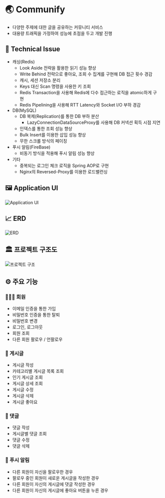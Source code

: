 # 🌏 Communify

- 다양한 주제에 대한 글을 공유하는 커뮤니티 서비스
- 대용량 트래픽을 가정하여 성능에 초점을 두고 개발 진행

## 🎯 Technical Issue

- 캐싱(Redis)
  - Look Aside 전략을 활용한 읽기 성능 향상
  - Write Behind 전략으로 좋아요, 조회 수 집계를 구현해 DB 접근 횟수 경감
  - 캐시, 세션 저장소 분리
  - Keys 대신 Scan 명령을 사용한 키 조회
  - Redis Transaction을 사용해 Redis에 다수 접근하는 로직을 atomic하게 구현
  - Redis Pipelining을 사용해 RTT Latency와 Socket I/O 부하 경감
- DB(MySQL)
  - DB 복제(Replication)를 통한 DB 부하 분산
    - LazyConnectionDataSourceProxy를 사용해 DB 커넥션 획득 시점 지연
  - 인덱스를 통한 조회 성능 향상
  - Bulk Insert를 이용한 삽입 성능 향상
  - 무한 스크롤 방식의 페이징
- 푸시 알림(FireBase)
  - 비동기 방식을 적용해 푸시 알림 성능 향상
- 기타
  - 중복되는 로그인 체크 로직을 Spring AOP로 구현
  - Nginx의 Reversed-Proxy를 이용한 로드밸런싱

## 🖼️ Application UI

![Application UI](https://github.com/steve7867/Communify/assets/115217247/76e5efdc-4106-4fc5-b820-c687abab72bd)

## 📈 ERD

![ERD](https://github.com/user-attachments/assets/0ba02fc1-194d-4959-bb21-b6ada24b2308)

## 🏛️ 프로젝트 구조도

![프로젝트 구조](https://github.com/user-attachments/assets/75f1179b-4a96-4738-b8b0-33b9f11dc5d8)

## ⚙️ 주요 기능

### 🙋🏻‍♂️ 회원

- 이메일 인증을 통한 가입
- 비밀번호 인증을 통한 탈퇴
- 비밀번호 변경
- 로그인, 로그아웃
- 회원 조회
- 다른 회원 팔로우 / 언팔로우

### 📝 게시글

- 게시글 작성
- 카테고리별 게시글 목록 조회
- 인기 게시글 조회
- 게시글 상세 조회
- 게시글 수정
- 게시글 삭제
- 게시글 좋아요

### 💬 댓글

- 댓글 작성
- 게시글별 댓글 조회
- 댓글 수정
- 댓글 삭제

### 🔔 푸시 알림

- 다른 회원이 자신을 팔로우한 경우
- 팔로우 중인 회원이 새로운 게시글을 작성한 경우
- 다른 회원이 자신의 게시글에 댓글 작성한 경우
- 다른 회원이 자신의 게시글에 좋아요 버튼을 누른 경우

